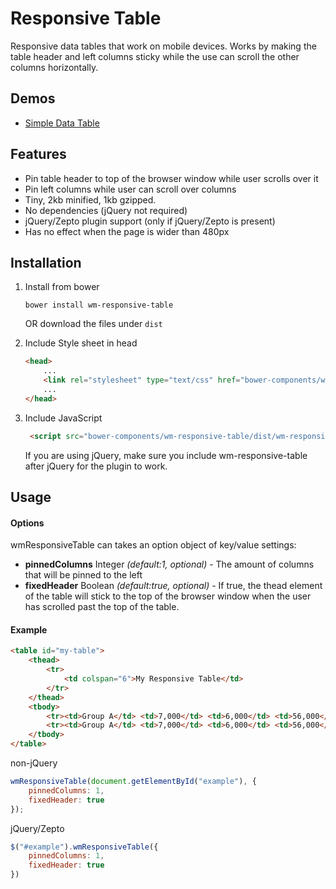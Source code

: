 # Responsive Table

Responsive data tables that work on mobile devices. Works by making the table header and left columns sticky while
the use can scroll the other columns horizontally.

## Demos

* [Simple Data Table](https://rawgithub.com/WearyMonkey/responsive-table/master/examples/example.html)

## Features

* Pin table header to top of the browser window while user scrolls over it
* Pin left columns while user can scroll over columns
* Tiny, 2kb  minified, 1kb gzipped.
* No dependencies (jQuery not required)
* jQuery/Zepto plugin support (only if jQuery/Zepto is present)
* Has no effect when the page is wider than 480px

## Installation

1. Install from bower

    ```
    bower install wm-responsive-table
    ```

    OR download the files under ```dist```

2. Include Style sheet in head

    ```html
    <head>
        ...
        <link rel="stylesheet" type="text/css" href="bower-components/wm-responsive-table/dist/wm-responsive-table.css">
        ...
    </head>
    ```

3. Include JavaScript

    ```html
     <script src="bower-components/wm-responsive-table/dist/wm-responsive-table.js"></script>
    ```

    If you are using jQuery, make sure you include wm-responsive-table after jQuery for the plugin to work.

## Usage

#### Options

wmResponsiveTable can takes an option object of key/value settings:

* **pinnedColumns** Integer *(default:1, optional)* - The amount of columns that will be pinned to the left
* **fixedHeader** Boolean *(default:true, optional)* - If true, the thead element of the table will stick to the top of the browser window when the user has scrolled past the top of the table.

#### Example

```html
<table id="my-table">
    <thead>
        <tr>
            <td colspan="6">My Responsive Table</td>
        </tr>
    </thead>
    <tbody>
        <tr><td>Group A</td> <td>7,000</td> <td>6,000</td> <td>56,000</td></tr>
        <tr><td>Group A</td> <td>7,000</td> <td>6,000</td> <td>56,000</td></tr>
    </tbody>
</table>
```

non-jQuery

```javascript
wmResponsiveTable(document.getElementById("example"), {
    pinnedColumns: 1,
    fixedHeader: true
});
```

jQuery/Zepto

```javascript
$("#example").wmResponsiveTable({
    pinnedColumns: 1,
    fixedHeader: true
})
```

